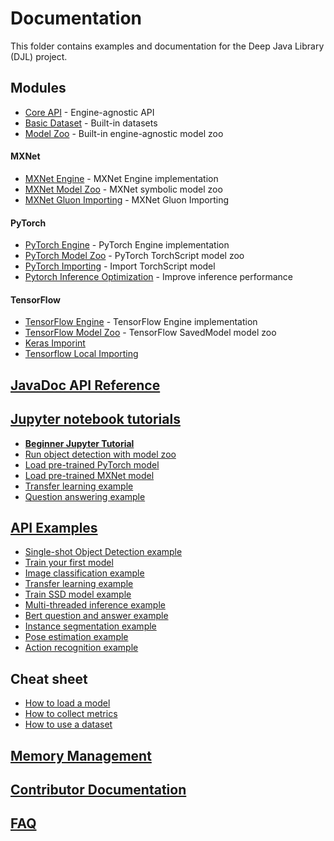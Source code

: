 # Documentation

This folder contains examples and documentation for the Deep Java Library (DJL) project.

## Modules

- [Core API](../api/README.md) - Engine-agnostic API
- [Basic Dataset](../basicdataset/README.md) - Built-in datasets
- [Model Zoo](../model-zoo/README.md) - Built-in engine-agnostic model zoo

#### MXNet
- [MXNet Engine](../mxnet/mxnet-engine/README.md) - MXNet Engine implementation
- [MXNet Model Zoo](../mxnet/mxnet-model-zoo/README.md) - MXNet symbolic model zoo
- [MXNet Gluon Importing](mxnet/how_to_convert_your_model_to_symbol.md) - MXNet Gluon Importing

#### PyTorch
- [PyTorch Engine](../pytorch/pytorch-engine/README.md) - PyTorch Engine implementation
- [PyTorch Model Zoo](../pytorch/pytorch-model-zoo/README.md) - PyTorch TorchScript model zoo
- [PyTorch Importing](pytorch/how_to_convert_your_model_to_torchscript.md) - Import TorchScript model
- [Pytorch Inference Optimization](pytorch/how_to_optimize_inference_performance.md) - Improve inference performance


#### TensorFlow
- [TensorFlow Engine](../tensorflow/tensorflow-engine/README.md) - TensorFlow Engine implementation
- [TensorFlow Model Zoo](../tensorflow/tensorflow-model-zoo/README.md) - TensorFlow SavedModel model zoo
- [Keras Imporint](tensorflow/how_to_import_keras_models_in_DJL.md)
- [Tensorflow Local Importing](tensorflow/how_to_import_local_tensorflow_models.md)

## [JavaDoc API Reference](https://javadoc.djl.ai/)

## [Jupyter notebook tutorials](../jupyter)

- **[Beginner Jupyter Tutorial](../jupyter/tutorial)**
- [Run object detection with model zoo](../jupyter/object_detection_with_model_zoo.ipynb)
- [Load pre-trained PyTorch model](../jupyter/load_pytorch_model.ipynb)
- [Load pre-trained MXNet model](../jupyter/load_mxnet_model.ipynb)
- [Transfer learning example](../jupyter/transfer_learning_on_cifar10.ipynb)
- [Question answering example](../jupyter/BERTQA.ipynb)

## [API Examples](../examples/README.md)

- [Single-shot Object Detection example](../examples/docs/object_detection.md)
- [Train your first model](../examples/docs/train_mnist_mlp.md)
- [Image classification example](../examples/docs/image_classification.md)
- [Transfer learning example](../examples/docs/train_cifar10_resnet.md)
- [Train SSD model example](../examples/docs/train_pikachu_ssd.md)
- [Multi-threaded inference example](../examples/docs/multithread_inference.md)
- [Bert question and answer example](../examples/docs/BERT_question_and_answer.md)
- [Instance segmentation example](../examples/docs/instance_segmentation.md)
- [Pose estimation example](../examples/docs/pose_estimation.md)
- [Action recognition example](../examples/docs/action_recognition.md)

## Cheat sheet

- [How to load a model](load_model.md)
- [How to collect metrics](how_to_collect_metrics.md)
- [How to use a dataset](development/how_to_use_dataset.md)

## [Memory Management](development/memory_management.md)

## [Contributor Documentation](development/README.md)

## [FAQ](faq.md)
